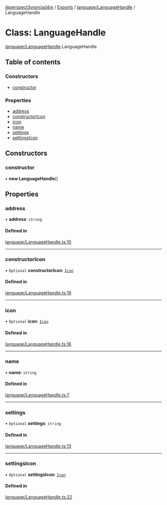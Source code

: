 [@perspect3vism/ad4m](../README.md) / [Exports](../modules.md) / [language/LanguageHandle](../modules/language_LanguageHandle.md) / LanguageHandle

# Class: LanguageHandle

[language/LanguageHandle](../modules/language_LanguageHandle.md).LanguageHandle

## Table of contents

### Constructors

- [constructor](language_LanguageHandle.LanguageHandle.md#constructor)

### Properties

- [address](language_LanguageHandle.LanguageHandle.md#address)
- [constructorIcon](language_LanguageHandle.LanguageHandle.md#constructoricon)
- [icon](language_LanguageHandle.LanguageHandle.md#icon)
- [name](language_LanguageHandle.LanguageHandle.md#name)
- [settings](language_LanguageHandle.LanguageHandle.md#settings)
- [settingsIcon](language_LanguageHandle.LanguageHandle.md#settingsicon)

## Constructors

### constructor

• **new LanguageHandle**()

## Properties

### address

• **address**: `string`

#### Defined in

[language/LanguageHandle.ts:10](https://github.com/perspect3vism/ad4m/blob/cbcbd30/src/language/LanguageHandle.ts#L10)

___

### constructorIcon

• `Optional` **constructorIcon**: [`Icon`](language_Icon.Icon.md)

#### Defined in

[language/LanguageHandle.ts:19](https://github.com/perspect3vism/ad4m/blob/cbcbd30/src/language/LanguageHandle.ts#L19)

___

### icon

• `Optional` **icon**: [`Icon`](language_Icon.Icon.md)

#### Defined in

[language/LanguageHandle.ts:16](https://github.com/perspect3vism/ad4m/blob/cbcbd30/src/language/LanguageHandle.ts#L16)

___

### name

• **name**: `string`

#### Defined in

[language/LanguageHandle.ts:7](https://github.com/perspect3vism/ad4m/blob/cbcbd30/src/language/LanguageHandle.ts#L7)

___

### settings

• `Optional` **settings**: `string`

#### Defined in

[language/LanguageHandle.ts:13](https://github.com/perspect3vism/ad4m/blob/cbcbd30/src/language/LanguageHandle.ts#L13)

___

### settingsIcon

• `Optional` **settingsIcon**: [`Icon`](language_Icon.Icon.md)

#### Defined in

[language/LanguageHandle.ts:22](https://github.com/perspect3vism/ad4m/blob/cbcbd30/src/language/LanguageHandle.ts#L22)
